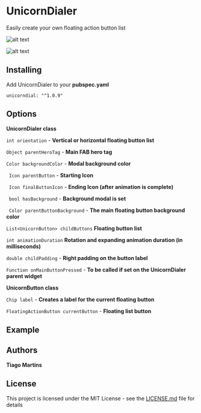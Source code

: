# UnicornDialer

Easily create your own floating action button list

![alt text](https://github.com/tiagojencmartins/unicornspeeddial/blob/master/vertical.gif?raw=true)

![alt text](https://github.com/tiagojencmartins/unicornspeeddial/blob/master/horizontal.gif?raw=true)


## Installing

Add UnicornDialer to your **pubspec.yaml**

```
unicorndial: "^1.0.9"
```

## Options ##

**UnicornDialer class**

`int orientation` - **Vertical or horizontal floating button list**

`Object parentHeroTag` - **Main FAB hero tag**

`Color backgroundColor` - **Modal background color**

` Icon parentButton` - **Starting Icon**

` Icon finalButtonIcon` - **Ending Icon (after animation is complete)**



` bool hasBackground` - **Background modal is set**

` Color parentButtonBackground` - **The main floating button background color**

 `List<UnicornButton> childButtons` **Floating button list**

 `int animationDuration` **Rotation and expanding animation duration (in milliseconds)**

 `double childPadding` - **Right padding on the button label**

 `Function onMainButtonPressed` - **To be called if set on the UnicornDialer parent widget**

 **UnicornButton class**

 `Chip label` - **Creates a label for the current floating button**

 `FloatingActionButton currentButton` - **Floating list button**


 ## Example ##



## Authors

**Tiago Martins**


## License

This project is licensed under the MIT License - see the [LICENSE.md](LICENSE.md) file for details
